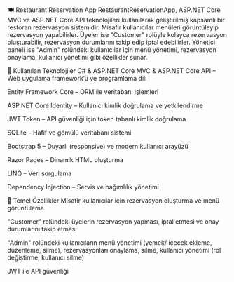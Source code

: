 🍽️ Restaurant Reservation App
RestaurantReservationApp, ASP.NET Core MVC ve ASP.NET Core API teknolojileri kullanılarak geliştirilmiş kapsamlı bir restoran rezervasyon sistemidir. Misafir kullanıcılar menüleri görüntüleyip rezervasyon yapabilirler. Üyeler ise "Customer" rolüyle kolayca rezervasyon oluşturabilir, rezervasyon durumlarını takip edip iptal edebilirler. Yönetici paneli ise "Admin" rolündeki kullanıcılar için menü yönetimi, rezervasyon onaylama, kullanıcı yönetimi gibi özellikler sunar.

🚀 Kullanılan Teknolojiler
C# & ASP.NET Core MVC & ASP.NET Core API – Web uygulama framework’ü ve programlama dili

Entity Framework Core – ORM ile veritabanı işlemleri

ASP.NET Core Identity – Kullanıcı kimlik doğrulama ve yetkilendirme

JWT Token – API güvenliği için token tabanlı kimlik doğrulama

SQLite – Hafif ve gömülü veritabanı sistemi

Bootstrap 5 – Duyarlı (responsive) ve modern kullanıcı arayüzü

Razor Pages – Dinamik HTML oluşturma

LINQ – Veri sorgulama

Dependency Injection – Servis ve bağımlılık yönetimi

🎯 Temel Özellikler
Misafir kullanıcılar için rezervasyon oluşturma ve menü görüntüleme

"Customer" rolündeki üyelerin rezervasyon yapması, iptal etmesi ve onay durumlarını takip etmesi

"Admin" rolündeki kullanıcıların menü yönetimi (yemek/ içecek ekleme, düzenleme, silme), rezervasyonları onaylama, silme, kullanıcı yönetimi (rol değiştirme, kullanıcı silme)

JWT ile API güvenliği
